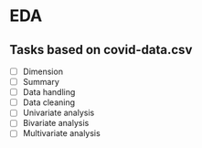 # EDA
## Tasks based on covid-data.csv
- [ ]  Dimension
- [ ]  Summary
- [ ]  Data handling
- [ ]  Data cleaning
- [ ]  Univariate analysis
- [ ]  Bivariate analysis
- [ ]  Multivariate analysis

